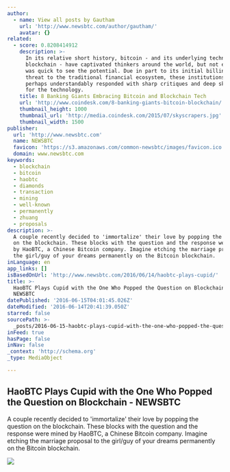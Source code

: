 ```yaml
---
author:
  - name: View all posts by Gautham
    url: 'http://www.newsbtc.com/author/gautham/'
    avatar: {}
related:
  - score: 0.8208414912
    description: >-
      In its relative short history, bitcoin - and its underlying technology the
      blockchain - have captivated thinkers around the world, but not everyone
      was quick to see the potential. Due in part to its initial billing as a
      threat to the traditional financial ecosystem, these institutions have
      perhaps understandably responded with sharp critiques and deep skepticism
      for the technology.
    title: 8 Banking Giants Embracing Bitcoin and Blockchain Tech
    url: 'http://www.coindesk.com/8-banking-giants-bitcoin-blockchain/'
    thumbnail_height: 1000
    thumbnail_url: 'http://media.coindesk.com/2015/07/skyscrapers.jpg'
    thumbnail_width: 1500
publisher:
  url: 'http://www.newsbtc.com'
  name: NEWSBTC
  favicon: 'https://s3.amazonaws.com/common-newsbtc/images/favicon.ico'
  domain: www.newsbtc.com
keywords:
  - blockchain
  - bitcoin
  - haobtc
  - diamonds
  - transaction
  - mining
  - well-known
  - permanently
  - zhuang
  - proposals
description: >-
  A couple recently decided to 'immortalize' their love by popping the question
  on the blockchain. These blocks with the question and the response were mined
  by HaoBTC, a Chinese Bitcoin company. Imagine etching the marriage proposal to
  the girl/guy of your dreams permanently on the Bitcoin blockchain.
inLanguage: en
app_links: []
isBasedOnUrl: 'http://www.newsbtc.com/2016/06/14/haobtc-plays-cupid/'
title: >-
  HaoBTC Plays Cupid with the One Who Popped the Question on Blockchain -
  NEWSBTC
datePublished: '2016-06-15T04:01:45.026Z'
dateModified: '2016-06-14T20:41:39.050Z'
starred: false
sourcePath: >-
  _posts/2016-06-15-haobtc-plays-cupid-with-the-one-who-popped-the-question-on-b.md
inFeed: true
hasPage: false
inNav: false
_context: 'http://schema.org'
_type: MediaObject

---
```

<article style=""><h1>HaoBTC Plays Cupid with the One Who Popped the Question on Blockchain - NEWSBTC</h1><p>A couple recently decided to 'immortalize' their love by popping the question on the blockchain. These blocks with the question and the response were mined by HaoBTC, a Chinese Bitcoin company. Imagine etching the marriage proposal to the girl/guy of your dreams permanently on the Bitcoin blockchain.</p><img src="http://s3.amazonaws.com/main-newsbtc-images/2016/06/14193014/haobtc-marriage-proposal.jpg" /></article>
